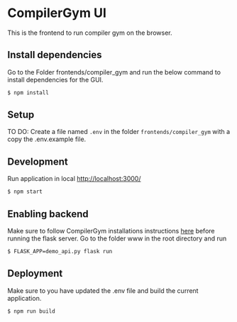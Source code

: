 # CompilerGym UI

This is the frontend to run compiler gym on the browser.

## Install dependencies
Go to the Folder frontends/compiler_gym and run the below command to install dependencies for the GUI.
```sh
$ npm install
```

## Setup
TO DO: Create a file named `.env` in the folder `frontends/compiler_gym` with a copy the .env.example file.


## Development
Run application in local [http://localhost:3000/](http://localhost:3000/)
```sh
$ npm start
```
## Enabling backend

Make sure to follow CompilerGym installations instructions [here](https://github.com/facebookresearch/CompilerGym/blob/development/INSTALL.md) before running the flask server. Go to the folder www in the root directory and run

```sh
$ FLASK_APP=demo_api.py flask run
```

## Deployment
Make sure to you have updated the .env file and build the current application.
```sh
$ npm run build
```
